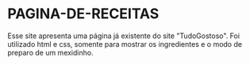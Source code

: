 # PAGINA-DE-RECEITAS
Esse site apresenta uma página já existente do site "TudoGostoso". Foi utilizado html e css, somente para mostrar os ingredientes e o modo de preparo de um mexidinho.
